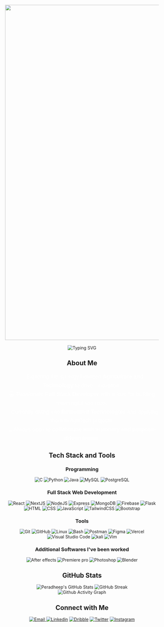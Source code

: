 

<div align="center">
  <br>
  <img src="assets/D_Text_Scene_Animation_Ready-ezgif.com-optimize (1).gif" alt="Banner" width="800" style="width:1100px; height:auto; display:block; margin:0 auto;"/>
  <br>

</div>

<div align="center">
    <img src="https://readme-typing-svg.herokuapp.com?font=Fira+Code&size=24&duration=4000&pause=500&color=FFFFFF&center=true&width=500&lines=FullStack+Developer;Tech+Enthusiast;Freelancer" alt="Typing SVG" />
</div>
</h2>


<h2 align="center"> About Me </h2>
<div align="center" style="max-width: 800px; margin: 0 auto; font-family: 'Arial', sans-serif;">
    <p style="font-size: 18px; color: #FFFFFF; line-height: 1.6;">
        🌱 Exploring the synergy between <strong>Agriculture and Technology</strong> to drive innovation.<br/>
        💻 Passionate <strong>Full Stack Developer</strong> with a love for building meaningful solutions.<br/>
        🔧 Currently diving into <strong>Embedded Technologies</strong> and applying them in AgriTech projects.<br/>
        🤝 Always open to <strong>collaborate with visionary and purpose-driven teams</strong>.
    </p>
</div>


<h2 align="center"> Tech Stack and Tools </h2>
<div align="center">
    <h3>Programming</h3>
    <div>
        <img src="https://skillicons.dev/icons?i=c" title="C"/>
        <img src="https://skillicons.dev/icons?i=python" title="Python"/>
        <img src="https://skillicons.dev/icons?i=java" title="Java"/>
        <img src="https://skillicons.dev/icons?i=mysql" title="MySQL"/>
        <img src="https://skillicons.dev/icons?i=postgres" title="PostgreSQL"/>
    </div>
    <h3>Full Stack Web Development</h3>
    <div>
        <img src="https://skillicons.dev/icons?i=react" title="React"/>
        <img src="https://skillicons.dev/icons?i=next" title="NextJS"/>
        <img src="https://skillicons.dev/icons?i=nodejs" title="NodeJS"/>
        <img src="https://skillicons.dev/icons?i=express" title="Express"/>
        <img src="https://skillicons.dev/icons?i=mongodb" title="MongoDB" />
        <img src="https://skillicons.dev/icons?i=firebase" title="Firebase" />
        <img src="https://skillicons.dev/icons?i=flask" title="Flask"/>
        <img src="https://skillicons.dev/icons?i=html" title="HTML"/>
        <img src="https://skillicons.dev/icons?i=css" title="CSS"/>
        <img src="https://skillicons.dev/icons?i=js" title="JavaScript"/>
        <img src="https://skillicons.dev/icons?i=tailwind" title="TailwindCSS"/>
        <img src="https://skillicons.dev/icons?i=bootstrap" title="Bootstrap"/>
    </div>
    <h3>Tools</h3>
    <div>
        <img src="https://skillicons.dev/icons?i=git" title="Git"/>
        <img src="https://skillicons.dev/icons?i=github" title="GitHub"/>
        <img src="https://skillicons.dev/icons?i=linux" title="Linux"/>
        <img src="https://skillicons.dev/icons?i=bash" title="Bash"/>
        <img src="https://skillicons.dev/icons?i=postman" title="Postman"/>
        <img src="https://skillicons.dev/icons?i=figma" title="Figma"/>
        <img src="https://skillicons.dev/icons?i=vercel" title="Vercel"/>
        <img src="https://skillicons.dev/icons?i=vscode" title="Visual Studio Code"/>
        <img src="https://skillicons.dev/icons?i=kali" title="kali"/>
        <img src="https://skillicons.dev/icons?i=vim" title="Vim"/>
        <h3> Additional Softwares I've been worked </h3>
        <div>
          <img src="https://skillicons.dev/icons?i=ae" title="After effects"/>
          <img src="https://skillicons.dev/icons?i=pr" title="Premiere pro"/>
          <img src="https://skillicons.dev/icons?i=ps" title="Photoshop"/>
          <img src="https://skillicons.dev/icons?i=blender" title="Blender"/>
        </div>
    </div>
</div>



<h2 align="center"> GitHub Stats </h2>
<div align="center">
    <img src="https://github-readme-stats.vercel.app/api?username=PeradheepY&theme=gotham&show_icons=true&hide_border=true&count_private=true" alt="Peradheep's GitHub Stats" />
    <img src="https://github-readme-streak-stats.herokuapp.com/?user=PeradheepY&theme=gotham&hide_border=true" alt="GitHub Streak" />
    <br />
    <div align="center">
      <img src="https://github-readme-activity-graph.vercel.app/graph?username=PeradheepY&theme=react-dark" alt="Github Activity Graph" />
    </div>

</div>


<h2 align="center"> Connect with Me </h2>
<div align="center">
    <a href="mailto:peradheep200617@outlook.com" target="_blank">
      <img src="https://img.icons8.com/?size=70&id=ut6gQeo5pNqf&format=png&color=000000" title="Email""/>
    </a>
    <a href="https://www.linkedin.com/in/peradheep-y" target="_blank"><img src="https://img.icons8.com/?size=70&id=xuvGCOXi8Wyg&format=png&color=000000" title="Linkedin"/></a>
    <a href="https://www.linkedin.com/in/peradheep-y" target="_blank"><img src="https://img.icons8.com/?size=70&id=Wkmw3VcFPr8T&format=png&color=000000"  title="Dribble"/></a>
    <a href="https://x.com/pradeep46122514" target="_blank"><img src="https://img.icons8.com/?size=70&id=5MQ0gPAYYx7a&format=png&color=000000" title="Twitter"/></a>
<a href="https://www.instagram.com/peradheepyuvaraj" target="_blank"><img src="https://img.icons8.com/?size=70&id=Xy10Jcu1L2Su&format=png&color=000000" title="Instagram"/></a>
</div>
